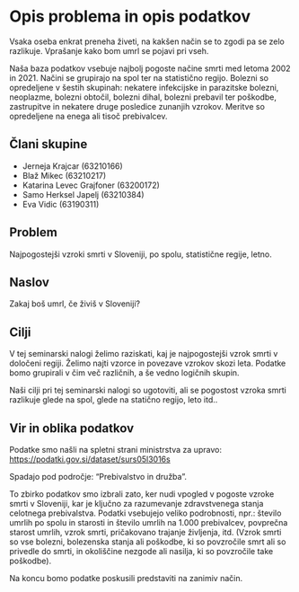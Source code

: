 # Opis problema in opis podatkov

Vsaka oseba enkrat preneha živeti, na kakšen način se to zgodi pa se zelo razlikuje. Vprašanje kako bom umrl se pojavi pri vseh. 

Naša baza podatkov vsebuje najbolj pogoste načine smrti med letoma 2002 in 2021. Načini se grupirajo na spol ter na statistično regijo. Bolezni so opredeljene v šestih skupinah: nekatere infekcijske in parazitske bolezni, neoplazme, bolezni obtočil, bolezni dihal, bolezni prebavil ter poškodbe, zastrupitve in nekatere druge posledice zunanjih vzrokov. Meritve so opredeljene na enega ali tisoč prebivalcev.

## Člani skupine
* Jerneja Krajcar (63210166)
* Blaž Mikec (63210217)
* Katarina Levec Grajfoner (63200172)
* Samo Herksel Japelj (63210384)
* Eva Vidic (63190311)
## Problem 
Najpogostejši vzroki smrti v Sloveniji, po spolu, statistične regije, letno.
## Naslov 
Zakaj boš umrl, če živiš v Sloveniji?
## Cilji 
V tej seminarski nalogi želimo raziskati, kaj je najpogostejši vzrok smrti v določeni regiji. Želimo najti vzorce in povezave vzrokov skozi leta. Podatke bomo grupirali v čim več različnih, a še vedno logičnih skupin.

Naši cilji pri tej seminarski nalogi so ugotoviti, ali se pogostost vzroka smrti razlikuje glede na spol, glede na statično regijo, leto itd..
## Vir in oblika podatkov
Podatke smo našli na spletni strani ministrstva za upravo:  
https://podatki.gov.si/dataset/surs05l3016s

Spadajo pod področje: “Prebivalstvo in družba”. 

To zbirko podatkov smo izbrali zato, ker nudi vpogled v pogoste vzroke smrti v Sloveniji, kar je ključno za razumevanje zdravstvenega stanja celotnega prebivalstva. Podatki vsebujejo veliko podrobnosti, npr.:  število umrlih po spolu in starosti in število umrlih na 1.000 prebivalcev, povprečna starost umrlih, vzrok smrti, pričakovano trajanje življenja, itd. (Vzrok smrti so vse bolezni, bolezenska stanja ali poškodbe, ki so povzročile smrt ali so privedle do smrti, in okoliščine nezgode ali nasilja, ki so povzročile take poškodbe).

Na koncu bomo podatke poskusili predstaviti na zanimiv način.
